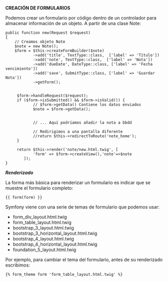 **CREACIÓN DE FORMULARIOS**

Podemos crear un formulario por código dentro de un controlador para almacenar información de un objeto. A partir de una clase Note:

    public function new(Request $request)
    {
        // Creamos objeto Note
        $note = new Note();
        $form = $this->createFormBuilder($note)
                ->add('title', TextType::class,  ['label' => 'Título'])
                ->add('note', TextType::class,  ['label' => 'Nota'])
                ->add('dueDate', DateType::class, ['label' => 'Fecha vencimiento'])
                ->add('save', SubmitType::class, ['label' => 'Guardar Nota'])
                ->getForm();
    
            
         $form->handleRequest($request);
		 if ($form->isSubmitted() && $form->isValid()) {
                // $form->getData() Contiene los datos enviados
                $note = $form->getData();
    
                
                // ... Aquí podríamos añadir la nota a bbdd
                
                // Redirigimos a una pantalla diferente
                //return $this->redirectToRoute('note_home');
         }
        
         return $this->render('note/new.html.twig', [
                'form' => $form->createView(),'note'=>$note
            ]);
    }

  

***Renderizado***
  
La forma más básica para renderizar un formulario es indicar que se muestre el formulario completo:

    {{ form(form) }}


Symfony viene con una serie de temas de formulario que podemos usar:

-   form_div_layout.html.twig    
-   form_table_layout.html.twig
-   bootstrap_3_layout.html.twig
-   bootstrap_3_horizontal_layout.html.twig
-   bootstrap_4_layout.html.twig
-   bootstrap_4_horizontal_layout.html.twig
-   foundation_5_layout.html.twig


Por ejemplo, para cambiar el tema del formulario, antes de su renderizado escribimos:

    {% form_theme form 'form_table_layout.html.twig' %}

  
  
  
  
